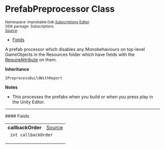 
# PrefabPreprocessor Class
<sup>
Namespace: Improbable.Gdk.<a href="{{urlRoot}}/api/subscriptions-index">Subscriptions</a>.<a href="{{urlRoot}}/api/subscriptions/editor-index">Editor</a><br/>
GDK package: Subscriptions<br/>
<a href="https://www.github.com/spatialos/gdk-for-unity/blob/0.3.3/workers/unity/Packages/io.improbable.gdk.core/Subscriptions/Editor/Prefabs/PrefabPreprocessor.cs/#L20">Source</a>
<style>
a code {
                    padding: 0em 0.25em!important;
}
code {
                    background-color: #ffffff!important;
}
</style>
</sup>
<nav id="pageToc" class="page-toc"><ul><li><a href="#fields">Fields</a>
</ul></nav>

</p>



<p>A prefab processor which disables any Monobehaviours on top-level GameObjects in the Resources folder which have fields with the <a href="{{urlRoot}}/api/subscriptions/require-attribute">RequireAttribute</a> on them. </p>



</p>

<b>Inheritance</b>

<code>IPreprocessBuildWithReport</code>


</p>

<b>Notes</b>

- This processes the prefabs when you build or when you press play in the Unity Editor. 





</p>
<hr style="width:100%; border-top-color:#d8d8d8" />
#### Fields


</p>




<table width="100%">
    <tr>
        <td style="border-right:none"><a id="callbackorder"></a><b>callbackOrder</b></td>
        <td style="border-left:none; text-align:right"><a href="https://www.github.com/spatialos/gdk-for-unity/blob/0.3.3/workers/unity/Packages/io.improbable.gdk.core/Subscriptions/Editor/Prefabs/PrefabPreprocessor.cs/#L23">Source</a></td>
    </tr>
    <tr>
        <td colspan="2">
<code> int callbackOrder</code></p>


</td>
    </tr>
</table>










